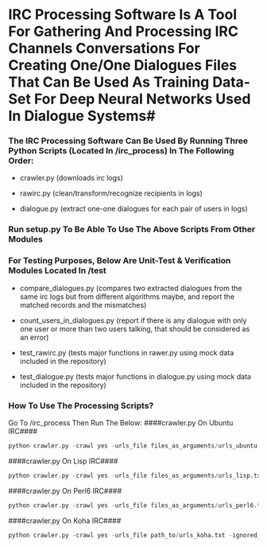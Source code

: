 # IRC Processing Software Is A Tool For Gathering And Processing IRC Channels Conversations For Creating One/One Dialogues Files That Can Be Used As Training Data-Set For Deep Neural Networks Used In Dialogue Systems#


### The IRC Processing Software Can Be Used By Running Three Python Scripts (Located In /irc_process) In The Following Order: ###
 
- crawler.py (downloads irc logs)
 
- rawirc.py (clean/transform/recognize recipients in logs)
 
- dialogue.py (extract one-one dialogues for each pair of users in logs)

### Run setup.py To Be Able To Use The Above Scripts From Other Modules ###

### For Testing Purposes, Below Are Unit-Test & Verification Modules Located In /test ###

- compare_dialogues.py (compares two extracted dialogues from the same irc logs but from different algorithms maybe, and report the matched records and the mismatches)

- count_users_in_dialogues.py (report if there is any dialogue with only one user or more than two users talking, that should be considered as an error)

- test_rawirc.py (tests major functions in rawer.py using mock data included in the repository)

- test_dialogue.py (tests major functions in dialogue.py using mock data included in the repository)
### How To Use The Processing Scripts? ###
Go To /irc_process Then Run The Below:
####crawler.py On Ubuntu IRC####
```python
python crawler.py -crawl yes -urls_file files_as_arguments/urls_ubuntu.txt -file_spider yes -target_format txt -ignored_links_file files_as_arguments/ignore.txt -time_out 60 -work_path /output_path -max_recursion_depth 3 -white_list_path files_as_arguments/white_list.txt
```
####crawler.py On Lisp IRC####
```python
python crawler.py -crawl yes -urls_file files_as_arguments/urls_lisp.txt -file_spider yes -target_format txt -ignored_links_file files_as_arguments/ignore.txt -time_out 60 -work_path /output_path -max_recursion_depth 1
```
####crawler.py On Perl6 IRC####
```python
python crawler.py -crawl yes -urls_file files_as_arguments/urls_perl6.txt -ignored_links_file files_as_arguments/ignore.txt -time_out 60 -work_path /output_path -max_recursion_depth 1 -allow_clean_url yes
```
####crawler.py On Koha IRC####
```python
python crawler.py -crawl yes -urls_file path_to/urls_koha.txt -ignored_links_file path_to/ignore.txt -time_out 60 -work_path /output_path -max_recursion_depth 1 -allow_clean_url yes
```